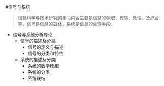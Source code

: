 #信号与系统
>信息科学与技术研究的核心内容主要是信息的获取、传输、处理、及综合等，信号是信息的载体，系统是信息的处理手段．

* 信号与系统分析导论
  - 信号的描述及分类
    * 信号的定义与描述
    * 信号的分类和特性
  - 系统的描述及分类
    * 系统的数学模型
    * 系统的分类
    * 系统联结
